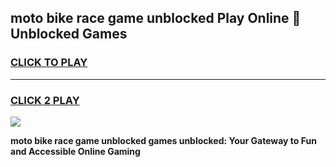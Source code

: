 
## moto bike race game unblocked Play Online 👋 Unblocked Games
<h3>
<a href="https://premium.freeplayer.one?title=moto_bike_race_game_unblocked&ref=19F">CLICK TO PLAY</a></h3>
<hr>

<h3>
<a href="https://premium.freeplayer.one?title=moto_bike_race_game_unblocked&ref=19F">CLICK 2 PLAY</a>
  
</h3>

<a href="https://premium.freeplayer.one?title=moto_bike_race_game_unblocked&ref=19F"><img src="https://clearcache.store/games.png"></a>


**moto bike race game unblocked games unblocked: Your Gateway to Fun and Accessible Online Gaming**
